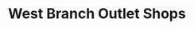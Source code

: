 ---
title: "West Branch Outlet Shops"
url: /west-branch/west-branch-outlet-shops/
shop: Einkaufszentrum
---